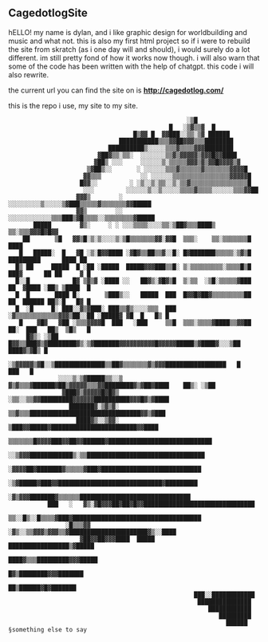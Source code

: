 ## CagedotlogSite

hELLO! 
my name is dylan, and i like graphic design for worldbuilding and music and what not.
this is also my first html project so if i were to rebuild the site from skratch (as i one day will and should), i would surely do a lot different. im still pretty fond of how it works now though. i will also warn that some of the code has been written with the help of chatgpt. this code i will also rewrite. 

the current url you can find the site on is **http://cagedotlog.com/**  

this is the repo i use, my site to my site. 





                                                                                                    
                                                                                                    
                                                                                                    
                                                                                                    
                                                                                                    
                                                                                                    
                                                                                                    
                                                                                                    
                                                                                                    
                                                      ░▒█                                           
                                                 █   ░▒▓▒▒▓  █                                      
                                       █▒▓▓ █  ▓▓███░░▒▒░▒▓ ██████                                  
                                   ███████████▒▒▒▓▓██▓▓▓▒▒▒████████                                 
                                ██████████▒░░░░░▒▒▒▓▒▒▒▒▓▓▓████████                                 
                             ▓██▓▒▒░▒▒░  ░░░░░░░▒▒▓▒▓▓▓▓▓▒▓▓▓█▓▓████                                
                            ▓██▒ ░░░     ░░░░░░▒░▒▒▒▒▒▓▓▓▒▓▒▓▓█▓▓▓▓▒▓                               
                          ▒▓██▒░░       ░ ░░░░░░▒▒▒▓▒▒▒▒▒▒▓▒▒▒▒▒▒▒▓▓▓▓█                             
                         ▓▓▒▒▒           ░░ ░░░░░░▒▒▒▒▒▒▒▒▒▒▒▒▒▒▒▒▓▓▓▓▓█                            
                        █▓▓░░         ░ ░▒░░▒░▒▒░░▒░▒▒▓▒▒▒▒▒▒▒▒▒▒▒▒▒▒▒▒█                            
                         ░░░         ░░░░░░▒░░▒░░░░░▒▒▒▒▓▒▒▒▒░░░░░░▒▒▒▓▓██                          
                       ▓▓▓▒        ░ ░░░░░░░░░▒░░░░░▒▓███▒▒▒▒▒▓▒▒▒▒▒▒▒▓▓█████                       
                       ▓▓▒        ░░ ░░░░░░░░░░░░▒▒▒███▒▓█▒▒▒▒░░▒▒▒▒▒▒▒▒▓█████                      
           █████        ▓▒░     ░ ░ ░░░▒▒▒▒░░░░▒▒░▒██▓▒▒▒████▒  ▒▒░▒▒▒▓▓▓█▓█▓▓                      
        ██       ▒█   ▓▓▒█░▒░▒░░░░▒░▒█▒▒▒▒▒▒▒▓▓░▓▓█  ▒▒▒░    ▒▒░▒▒▒▒▒▒▒█  ████                      
       █   █████░  █   ▓█ ░▒░█▓▓████ ░▓█▓▒▒██▒▒▓░░█░ █▓███████▒▒▒▒▒░▒▓▒█  █████████      ████ ██    
      █▒ ██     █████  █ ░██ ░█████  █████▓▓▓███▒▒█░ ▒░▒▒▒▒▒▒▒▒▒░▒▒▒▒█▒█  ███▓      ██ ██     ▓ █   
      █░░█            █▓ ▒▓▒▓ ░████ ░░   ██▓▒░▓█▓▒█  ▒░▒▒  ░▒█░▒▒▒▒▒▓███  ██  ▓████ ░██▒ ▒████  █   
      █  █       ████ █░       ▒███▒░░   █████  ███  █▓▓█▓██▓▒▒▒▒▒▒▒▒▒██  ██  ██████ ██▒░█   █▓ █   
      █  ░█     █░ ███░░▓▒▓███░ ███▒▒▓▒░░░░▒▒▒  ███ ░▓▒▒▒▒▒▒▒▒▒▒▒▒▓▓▓▒██░░██ ░█████▓ ▓█  █   █▒ █   
       █    ▓█▓   ▓██ ░▒▒▒▓▓▓▓█  ███   ░███     ▒▒█  ▒▒▒░▒▒▒▒▓████▒▒▓▓██  ██░  ███   ██▒  ▒█▒   █   
         █▓▒░ ░▒██  █▓▓▒▒███▓▒▓████████▓▒░▒▓███████▓▓▓▓▓▓▓▓▓▓█▓▓▓▓▓█████▒▓████▓░░░▒██ ████▓▒▓█▒ █   
                      ░▒▓▓▓▓▓▒▓█░░▒██████████████▒▒██▓▒▒▒▒▒▒▒▓▒▓▓▓█████████████████   █   ███   █   
                  ░░░░▒░▒▓█████▒▒░░▒  ▓▒▓▒▒▒▓██████▓██▒▓▓▓▓▓▒▒▒▓▓████████▓▒▓██▓████    ██▒░ ░▒██    
                   ▓███▓▒▓▓▓▓▓█▓█▓▒   ░▒▒░░▒▒▓▓█████████▓▓▓▓▓▓██████████▓▓▓█▓▒▓████                 
                     ███████▓░▒▓▒▓░    ▒▒▓▒▒▒███████████████████████████████▓▓▒▓███                 
                       ████▓▒░░▒▓▓░      ▒███▓▓█████▓████████████████████████▓▓████                 
                         ▒▒▒▒▒▒▒█▓▓▓▓███▓▓██▓▓██████▓█████████████████████████████                  
                         ░░▒▓▓▓████████████▒░▒▒█████████████████████████████████                    
                         ░▓▓▓▓██▓███████▓▒▒▒▒▒▓███▓████████████████████████████                     
                        ░▒▓█████▓███▓▓█████████████████████████████▓█████████                       
                        ░▓▒▓▓▓███████▓▒▒▒▒▒▒███████████████████████████████                         
               ███   ░   ▓▒░▓█▓▓▓██▓██▓█▓▓███████████████████████████████                           
                     ▒▒░░█▒░░█▒▒▒▒▓███▓████████████████████████████████████                         
                    ░█▒▒▒▓▓ ░▓▒░░▒▒▓▓▓▒▓▓▓▒▒▓██████████████████████▓▒░░████                         
                        ▓██▓▓██▓▓▓████  █████      █████████████████▒▓█████                         
                                                  ████▓▒▒▒█████████▓▓▓█████                         
                                                       █▓▒████████▓▓▓███████                        
                                                        ██▒██████▓█▓███████                         
                                                        ███░░████████████                           
                                                         ███████████████                            
                                                            ████████████                            
                                                               █████████                            
                                                                 ██████                             §something else to say 

